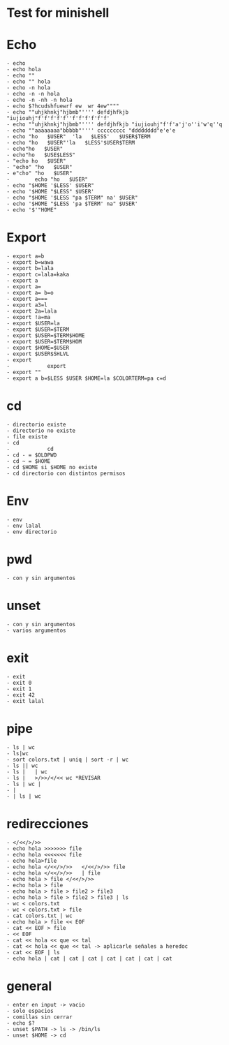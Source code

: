# Test for minishell

# Echo
    - echo
    - echo hola
    - echo ""
    - echo "" hola
    - echo -n hola
    - echo -n -n hola
    - echo -n -nh -n hola
    - echo $?hcudshfuewrf ew  wr 4ew""""
    - echo ""uhjkhnkj"hjbmb"'''' defdjhfkjb "iujiouhj"f'f'f'f'f''f'f'f'f'f'f'
    - echo ""uhjkhnkj"hjbmb"'''' defdjhfkjb "iujiouhj"f'f'a'j'o''i'w'q''q
    - echo ""aaaaaaaa"bbbbb"'''' ccccccccc "dddddddd"e'e'e
    - echo "ho   $USER"  'la   $LESS'   $USER$TERM
    - echo "ho   $USER"'la   $LESS'$USER$TERM
    - echo"ho   $USER"
    - echo"ho   $USE$LESS"
    - "echo ho   $USER"
    - "echo" "ho   $USER"
    - e"cho" "ho   $USER"
    -        echo "ho   $USER"
    - echo "$HOME '$LESS' $USER"
    - echo '$HOME "$LESS" $USER'
    - echo "$HOME '$LESS "pa $TERM" na' $USER"
    - echo '$HOME "$LESS 'pa $TERM' na" $USER'
    - echo '$'"HOME"

# Export
    - export a=b
    - export b=wawa
    - export b=lala
    - export c=lala=kaka
    - export a
    - export a=
    - export a= b=o
    - export a===
    - export a3=l
    - export 2a=lala
    - export !a=ma
    - export $USER=la
    - export $USER=$TERM
    - export $USER=$TERM$HOME
    - export $USER=$TERM$HOM
    - export $HOME=$USER
    - export $USER$SHLVL
    - export
    -            export
    - export ""
    - export a b=$LESS $USER $HOME=la $COLORTERM=pa c=d

# cd
    - directorio existe
    - directorio no existe
    - file existe
    - cd
    -            cd
    - cd - = $OLDPWD
    - cd ~ = $HOME
    - cd $HOME si $HOME no existe
    - cd directorio con distintos permisos

# Env
    - env
    - env lalal
    - env directorio

# pwd
    - con y sin argumentos

# unset
    - con y sin argumentos
    - varios argumentos

# exit 
    - exit
    - exit 0
    - exit 1
    - exit 42
    - exit lalal

# pipe
    - ls | wc
    - ls|wc
    - sort colors.txt | uniq | sort -r | wc
    - ls || wc
    - ls |   | wc
    - ls |   >/>>/</<< wc *REVISAR
    - ls | wc |
    - |
    - | ls | wc

# redirecciones
    - </<</>/>>
    - echo hola >>>>>>> file
    - echo hola <<<<<<< file
    - echo hola>file
    - echo hola </<</>/>>   </<</>/>> file
    - echo hola </<</>/>>   | file
    - echo hola > file </<</>/>>
    - echo hola > file
    - echo hola > file > file2 > file3
    - echo hola > file > file2 > file3 | ls
    - wc < colors.txt
    - wc < colors.txt > file
    - cat colors.txt | wc
    - echo hola > file << EOF
    - cat << EOF > file
    - << EOF
    - cat << hola << que << tal
    - cat << hola << que << tal -> aplicarle señales a heredoc
    - cat << EOF | ls
    - echo hola | cat | cat | cat | cat | cat | cat | cat

# general
    - enter en input -> vacio
    - solo espacios
    - comillas sin cerrar
    - echo $?
    - unset $PATH -> ls -> /bin/ls
    - unset $HOME -> cd